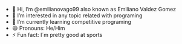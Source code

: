 - 👋 Hi, I’m @emilianovago99 also known as Emiliano Valdez Gomez
- 👀 I’m interested in any topic related with programing
- 🌱 I’m currently learning competitive programing
- 😄 Pronouns: He/Him
- ⚡ Fun fact: I´m pretty good at sports 


